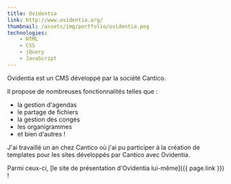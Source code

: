 ```yaml
---
title: Ovidentia
link: http://www.ovidentia.org/
thumbnail: /assets/img/portfolio/ovidentia.png
technologies:
    - HTML
    - CSS
    - jQuery
    - JavaScript
---
```


Ovidentia est un CMS développé par la société Cantico.

Il propose de nombreuses fonctionnalités telles que :
- la gestion d'agendas
- le partage de fichiers
- la gestion des congés
- les organigrammes
- et bien d'autres !

J'ai travaillé un an chez Cantico où j'ai pu participer à la création de templates pour les sites développés par Cantico avec Ovidentia.

Parmi ceux-ci, [le site de présentation d'Ovidentia lui-même]({{ page.link }}) !